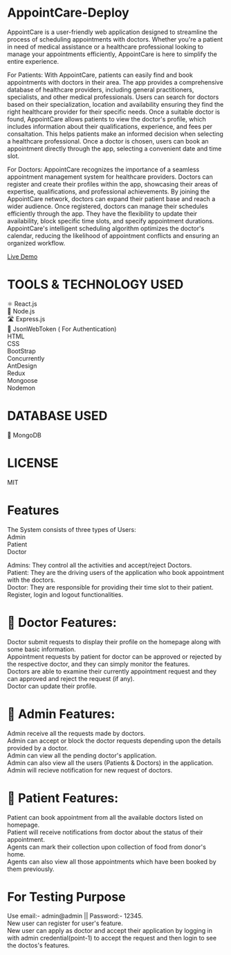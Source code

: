 # AppointCare-Deploy
AppointCare is a user-friendly web application designed to streamline the process of scheduling appointments with doctors. Whether you're a patient in need of medical assistance or a healthcare professional looking to manage your appointments efficiently, AppointCare is here to simplify the entire experience.<br/>

For Patients: With AppointCare, patients can easily find and book appointments with doctors in their area. The app provides a comprehensive database of healthcare providers, including general practitioners, specialists, and other medical professionals. Users can search for doctors based on their specialization, location and availability ensuring they find the right healthcare provider for their specific needs. Once a suitable doctor is found, AppointCare allows patients to view the doctor's profile, which includes information about their qualifications, experience, and fees per consaltation. This helps patients make an informed decision when selecting a healthcare professional. Once a doctor is chosen, users can book an appointment directly through the app, selecting a convenient date and time slot.<br/>

For Doctors: AppointCare recognizes the importance of a seamless appointment management system for healthcare providers. Doctors can register and create their profiles within the app, showcasing their areas of expertise, qualifications, and professional achievements. By joining the AppointCare network, doctors can expand their patient base and reach a wider audience. Once registered, doctors can manage their schedules efficiently through the app. They have the flexibility to update their availability, block specific time slots, and specify appointment durations. AppointCare's intelligent scheduling algorithm optimizes the doctor's calendar, reducing the likelihood of appointment conflicts and ensuring an organized workflow.<br/>

[Live Demo](https://appointcare.onrender.com/)

# TOOLS & TECHNOLOGY USED
⚛️ React.js<br/>
💚 Node.js<br/>
🛣️ Express.js<br/>
🔐 JsonWebToken ( For Authentication)<br/> 
 HTML <br/>
 CSS <br/>
 BootStrap<br/>
 Concurrently<br/>
 AntDesign <br/>
 Redux<br/> 
 Mongoose<br/>
 Nodemon<br/>

# DATABASE USED
🍃 MongoDB<br/>

# LICENSE
MIT<br/>

# Features
The System consists of three types of Users:<br/>
Admin<br/>
Patient<br/>
Doctor<br/>

Admins: They control all the activities and accept/reject Doctors.<br/>
Patient: They are the driving users of the application who book appointment with the doctors.<br/>
Doctor: They are responsible for providing their time slot to their patient.<br/>
Register, login and logout functionalities.<br/>
# 🙂 Doctor Features:
Doctor submit requests to display their profile on the homepage along with some basic information.<br/>
Appointment requests by patient for doctor can be approved or rejected by the respective doctor, and they can simply monitor the features.<br/>
Doctors are able to examine their currently appointment request and they can approved and reject the request (if any).<br/>
Doctor can update their profile.<br/>
# 🤠 Admin Features:
Admin receive all the requests made by doctors.<br/>
Admin can accept or block the doctor requests depending upon the details provided by a doctor.<br/>
Admin can view all the pending doctor's application.<br/>
Admin can also view all the users (Patients & Doctors) in the application.<br/>
Admin will recieve notification for new request of doctors.<br/>
# 🫡 Patient Features:
Patient can book appointment from all the available doctors listed on homepage.<br/>
Patient will receive notifications from doctor about the status of their appointment.<br/>
Agents can mark their collection upon collection of food from donor's home.<br/>
Agents can also view all those appointments which have been booked by them previously.<br/>

# For Testing Purpose
Use email:- admin@admin || Password:- 12345.<br/>
New user can register for user's feature.<br/>
New user can apply as doctor and accept their application by logging in with admin credential(point-1) to accept the request and then login to see the doctos's features.<br/>
